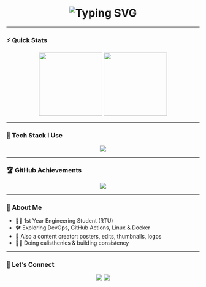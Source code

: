 <h1 align="center">
  <img src="https://readme-typing-svg.herokuapp.com?font=Fira+Code&size=30&duration=3000&pause=500&center=true&vCenter=true&width=435&lines=Hi+%F0%9F%91%8B%2C+I'm+Hemaksh+Sharma;Aspiring+DevOps+Engineer+%F0%9F%9A%80;Freelancer+%7C+Video+Editor+%7C+Content+Designer" alt="Typing SVG" />
</h1>

---

### ⚡ Quick Stats

<p align="center">
  <img src="https://github-readme-stats.vercel.app/api?username=Hemaksh69&show_icons=true&theme=tokyonight&hide_border=true" height="165"/>
  <img src="https://github-readme-streak-stats.herokuapp.com/?user=Hemaksh69&theme=tokyonight&hide_border=true" height="165"/>
</p>

---

### 🚀 Tech Stack I Use

<p align="center">
  <img src="https://skillicons.dev/icons?i=linux,bash,git,github,docker,python,c,cpp,vscode" />
</p>

---

### 🏆 GitHub Achievements

<p align="center">
  <img src="https://github-profile-trophy.vercel.app/?username=Hemaksh69&theme=gruvbox&no-frame=true&margin-w=15" />
</p>

---

### 🧠 About Me

- 👨‍🎓 1st Year Engineering Student (RTU)
- 🛠️ Exploring DevOps, GitHub Actions, Linux & Docker
- 🎨 Also a content creator: posters, edits, thumbnails, logos
- 🏋️‍♂️ Doing calisthenics & building consistency

---

### 🔗 Let’s Connect

<p align="center">
  <a href="https://linkedin.com/in/YOUR-LINK" target="_blank"><img src="https://img.shields.io/badge/-LinkedIn-blue?style=for-the-badge&logo=linkedin"></a>
  <a href="https://instagram.com/YOUR-INSTA" target="_blank"><img src="https://img.shields.io/badge/-Instagram-purple?style=for-the-badge&logo=instagram"></a>
</p>

